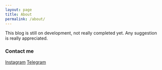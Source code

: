 ```yaml
---
layout: page
title: About
permalink: /about/
---
```


This blog is still on development, not really completed yet.
Any suggestion is really appreciated.

### Contact me

<!-- [email@domain.com](mailto:email@domain.com) -->
[Instagram](https://www.instagram.com/_r526/)
[Telegram](https://t.me/Rezfur)